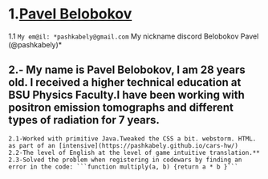 # 1.[**Pavel Belobokov**][def]

[def]: https://sun9-49.userapi.com/s/v1/if1/-TeSw8blNeSpQi9lPBKGDu5NP8xOhhfGvO7mGmFqngkx4NP1FnseUO-9AEvzRAJdDiN6QQ.jpg?size=768x1024&quality=96&type=album
1.1 ```My em@il: *pashkabely@gmail.com```
     My nickname discord Belobokov Pavel (@pashkabely)*

## 2.- My name is Pavel Belobokov, I am 28 years old. I received a higher technical education at BSU Physics Faculty.I have been working with positron emission tomographs and different types of radiation for 7 years.
    2.1-Worked with primitive Java.Tweaked the CSS a bit. webstorm. HTML. as part of an [intensive](https://pashkabely.github.io/cars-hw/)
    2.2-The level of English at the level of game intuitive translation.**
    2.3-Solved the problem when registering in codewars by finding an error in the code: ```function multiply(a, b) {return a * b }```  
                                                                               